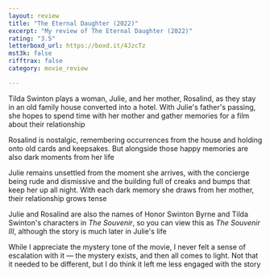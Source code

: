 ```yaml
---
layout: review
title: "The Eternal Daughter (2022)"
excerpt: "My review of The Eternal Daughter (2022)"
rating: "3.5"
letterboxd_url: https://boxd.it/4JzcTz
mst3k: false
rifftrax: false
category: movie_review

---
```


Tilda Swinton plays a woman, Julie, and her mother, Rosalind, as they stay in an old family house converted into a hotel. With Julie's father's passing, she hopes to spend time with her mother and gather memories for a film about their relationship

Rosalind is nostalgic, remembering occurrences from the house and holding onto old cards and keepsakes. But alongside those happy memories are also dark moments from her life

Julie remains unsettled from the moment she arrives, with the concierge being rude and dismissive and the building full of creaks and bumps that keep her up all night. With each dark memory she draws from her mother, their relationship grows tense

Julie and Rosalind are also the names of Honor Swinton Byrne and Tilda Swinton's characters in <i>The Souvenir</i>, so you can view this as <i>The Souvenir III</i>, although the story is much later in Julie's life

While I appreciate the mystery tone of the movie, I never felt a sense of escalation with it — the mystery exists, and then all comes to light. Not that it needed to be different, but I do think it left me less engaged with the story